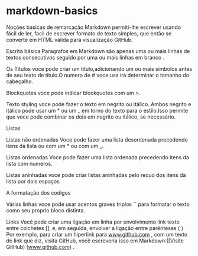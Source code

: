 # markdown-basics
Noções basicas de remarcação
Markdown permiti-lhe escrever usando fácil de ler, facil de escrever formato de texto simples, que então se converte em HTML
válida para visualização GitHub.

Escrita básica
Paragrafos em Markdown são apenas uma ou mais linhas de textos consecutivos seguido por uma ou mais linhas em branco . 

Os Titulos
voce pode criar um titulo,adicionando um ou mais simbolos antes de seu texto de titulo.O numero de # voce usa irá determinar o tamanho do cabeçalho.

Blockquotes
voce pode indicar blockquotes 
com um  >.

Texto styling
voce pode fazer o texto em negrito ou itálico.
Ambos negrito e itálico pode usar um * ou um _ em torno do texto para o estilo.Isso permite que voce pode combinar os dois em negrito ou itálico, se necessário.

Listas

Listas não ordenadas
Voce pode fazer uma lista desordenada precedendo itens da lista ou com um * ou com um _.

Listas ordenadas
Voce pode fazer uma lista ordenada precedendo itens da lista com numeros.

Listas aninhadas
voce pode criar listas aninhadas pelo recuo dos itens da lista por dois espaços

A formatação dos codigos

Várias linhas
voce pode usar acentos graves triplos `´ para formatar o texto como seu proprio bloco distinta.

Links
Você pode criar uma ligação em linha por envolvimento link texto entre colchetes [], e, em seguida, envolver a ligação entre parênteses ( )
Por exemplo, para criar um hiperlink para www.github.com , com um texto de link que diz, visita GitHub, você escreveria isso em Markdown:([Visite GitHub) (www.github.com) .




